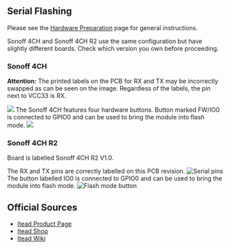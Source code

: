## Serial Flashing
Please see the [Hardware Preparation](../Getting-Started#hardware-preparation) page for general instructions.

Sonoff 4CH and Sonoff 4CH R2 use the same configuration but have slightly different boards. Check which version you own before proceeding.
### Sonoff 4CH

**Attention:** The printed labels on the PCB for RX and TX may be incorrectly swapped as can be seen on the image. Regardless of the labels, the pin next to VCC33 is RX.

![](https://github.com/arendst/arendst.github.io/blob/master/media/sonoff4ch_pins.jpg?raw=true)
The Sonoff 4CH features four hardware buttons. Button marked FW/IO0 is connected to GPIO0 and can be used to bring the module into flash mode.
![](https://github.com/arendst/arendst.github.io/blob/master/media/sonoff4ch_gpio0.jpg?raw=true)


### Sonoff 4CH **R2**
Board is labelled Sonoff 4CH R2 V1.0.

The RX and TX pins are correctly labelled on this PCB revision.
![Serial pins](/_assets/images/sonoff_4ch_r2_serial.jpg)
The button labelled IO0 is connected to GPIO0 and can be used to bring the module into flash mode.
![Flash mode button](/_assets/images/sonoff_4ch_r2_I00.jpg)

## Official Sources

* [Itead Product Page](http://sonoff.itead.cc/en/products/sonoff/sonoff-4ch)
* [Itead Shop](https://www.itead.cc/sonoff-4ch.html)
* [Itead Wiki](https://www.itead.cc/wiki/Sonoff_4CH)
